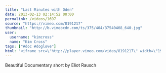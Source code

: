 ```yaml
---
title: "Last Minutes with Oden"
date: 2013-02-13 02:14:52 00:00
permalink: /videos/1697
source: "https://vimeo.com/8191217"
thumbnail: "http://b.vimeocdn.com/ts/375/404/37540408_640.jpg"
user:
  username: "kimcross"
  name: "Kim Cross"
tags: ["#doc #doglove"]
html: "<iframe src=\"http://player.vimeo.com/video/8191217\" width=\"1920\" height=\"1080\" frameborder=\"0\" webkitAllowFullScreen mozallowfullscreen allowFullScreen></iframe>"
---
```


Beautiful Documentary short by Eliot Rausch